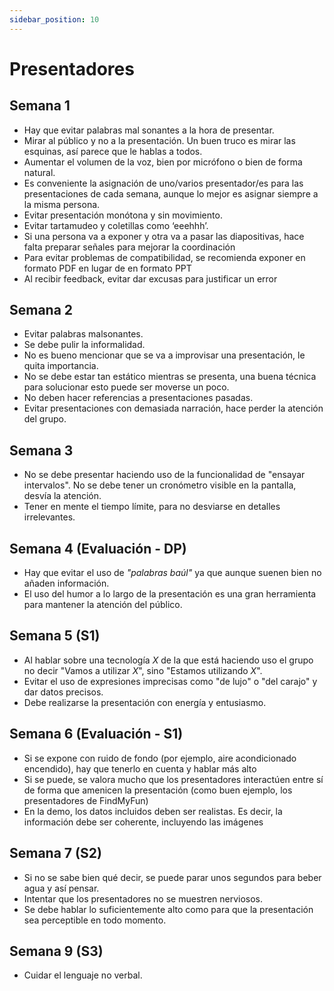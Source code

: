 ```yaml
---
sidebar_position: 10
---
```


# Presentadores

## Semana 1

- Hay que evitar palabras mal sonantes a la hora de presentar.  
- Mirar al público y no a la presentación. Un buen truco es mirar las esquinas, así parece que le hablas a todos.
- Aumentar el volumen de la voz, bien por micrófono o bien de forma natural.
- Es conveniente la asignación de uno/varios presentador/es para las presentaciones de cada semana, aunque lo mejor es asignar siempre a la misma persona.
- Evitar presentación monótona y sin movimiento.
- Evitar tartamudeo y coletillas como ‘eeehhh’.
- Si una persona va a exponer y otra va a pasar las diapositivas, hace falta preparar señales para mejorar la coordinación
- Para evitar problemas de compatibilidad, se recomienda exponer en formato PDF en lugar de en formato PPT
- Al recibir feedback, evitar dar excusas para justificar un error

## Semana 2

- Evitar palabras malsonantes. 
- Se debe pulir la informalidad. 
- No es bueno mencionar que se va a improvisar una presentación, le quita importancia.
- No se debe estar tan estático mientras se presenta, una buena técnica para solucionar esto puede ser moverse un poco.
- No deben hacer referencias a presentaciones pasadas.
- Evitar presentaciones con demasiada narración, hace perder la atención del grupo.

## Semana 3

- No se debe presentar haciendo uso de la funcionalidad de "ensayar intervalos". No se debe tener un cronómetro visible en la pantalla, desvía la atención.
- Tener en mente el tiempo límite, para no desviarse en detalles irrelevantes.

## Semana 4 (Evaluación - DP)

- Hay que evitar el uso de *"palabras baúl"* ya que aunque suenen bien no añaden información.
- El uso del humor a lo largo de la presentación es una gran herramienta para mantener la atención del público.

## Semana 5 (S1)

- Al hablar sobre una tecnología *X* de la que está haciendo uso el grupo no decir "Vamos a utilizar *X*", sino "Estamos utilizando *X*".
- Evitar el uso de expresiones imprecisas como "de lujo" o "del carajo" y dar datos precisos.
- Debe realizarse la presentación con energía y entusiasmo.

## Semana 6 (Evaluación - S1)

- Si se expone con ruido de fondo (por ejemplo, aire acondicionado encendido), hay que tenerlo en cuenta y hablar más alto
- Si se puede, se valora mucho que los presentadores interactúen entre sí de forma que amenicen la presentación (como buen ejemplo, los presentadores de FindMyFun)
- En la demo, los datos incluidos deben ser realistas. Es decir, la información debe ser coherente, incluyendo las imágenes

## Semana 7 (S2)

- Si no se sabe bien qué decir, se puede parar unos segundos para beber agua y así pensar.
- Intentar que los presentadores no se muestren nerviosos.
- Se debe hablar lo suficientemente alto como para que la presentación sea perceptible en todo momento.

## Semana 9 (S3) 

- Cuidar el lenguaje no verbal.
